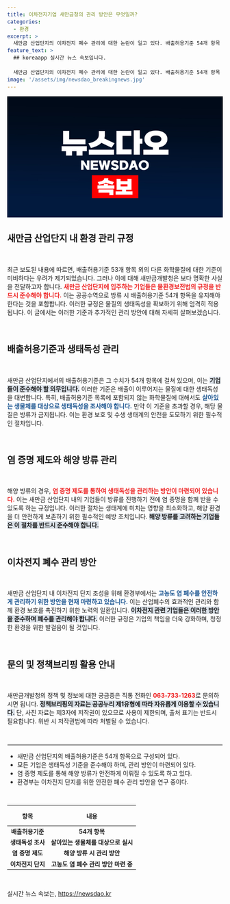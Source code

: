 ```yaml
---
title: 이차전지기업 새만금청의 관리 방안은 무엇일까?
categories:
  - 환경
excerpt: >
  새만금 산업단지의 이차전지 폐수 관리에 대한 논란이 일고 있다. 배출허용기준 54개 항목 준수는 필수지만, 생태독성 기준의 부재가 문제로 지적됐다. 정부는 안전한 관리 방안을 마련 중이다. 클릭해 더 알아보세요!
feature_text: >
  ## koreaapp 실시간 뉴스 속보입니다.

  새만금 산업단지의 이차전지 폐수 관리에 대한 논란이 일고 있다. 배출허용기준 54개 항목 준수는 필수지만, 생태독성 기준의 부재가 문제로 지적됐다. 정부는 안전한 관리 방안을 마련 중이다. 클릭해 더 알아보세요!
image: '/assets/img/newsdao_breakingnews.jpg'
---
```


<p><img src="/assets/img/newsdao_breakingnews.jpg" alt="koreaapp 속보" /></p>

<h2 data-ke-size="size26">새만금 산업단지 내 환경 관리 규정</h2>

<p data-ke-size="size16">&nbsp;</p>

<p data-ke-size="size16">최근 보도된 내용에 따르면, 배출허용기준 53개 항목 외의 다른 화학물질에 대한 기준이 미비하다는 우려가 제기되었습니다. 그러나 이에 대해 새만금개발청은 보다 명확한 사실을 전달하고자 합니다. <b><span style="color: #ee2323;">새만금 산업단지에 입주하는 기업들은 물환경보전법의 규정을 반드시 준수해야 합니다.</span></b> 이는 공공수역으로 방류 시 배출허용기준 54개 항목을 유지해야 한다는 것을 포함합니다. 이러한 규정은 물질의 생태독성을 확보하기 위해 엄격히 적용됩니다. 이 글에서는 이러한 기준과 추가적인 관리 방안에 대해 자세히 살펴보겠습니다.</p>

<p data-ke-size="size16">&nbsp;</p>

<h2 data-ke-size="size26">배출허용기준과 생태독성 관리</h2>

<p data-ke-size="size16">&nbsp;</p>

<p data-ke-size="size16">새만금 산업단지에서의 배출허용기준은 그 수치가 54개 항목에 걸쳐 있으며, 이는 <b><span style="background-color: #21538527;">기업들이 준수해야 할 의무입니다.</span></b> 이러한 기준은 배출이 이루어지는 물질에 대한 생태독성을 대변합니다. 특히, 배출허용기준 목록에 포함되지 않는 화학물질에 대해서도 <b><span style="color: #1a5490;">살아있는 생물체를 대상으로 생태독성을 조사해야 합니다.</span></b> 만약 이 기준을 초과할 경우, 해당 물질은 방류가 금지됩니다. 이는 환경 보호 및 수생 생태계의 안전을 도모하기 위한 필수적인 절차입니다.</p>

<p data-ke-size="size16">&nbsp;</p>

<h2 data-ke-size="size26">염 증명 제도와 해양 방류 관리</h2>

<p data-ke-size="size16">&nbsp;</p>

<p data-ke-size="size16">해양 방류의 경우, <b><span style="color: #ee2323;">염 증명 제도를 통하여 생태독성을 관리하는 방안이 마련되어 있습니다.</span></b> 이는 새만금 산업단지 내의 기업들이 방류를 진행하기 전에 염 증명을 함께 받을 수 있도록 하는 규정입니다. 이러한 절차는 생태계에 미치는 영향을 최소화하고, 해양 환경을 더 안전하게 보존하기 위한 필수적인 예방 조치입니다. <b><span style="background-color: #21538527;">해양 방류를 고려하는 기업들은 이 절차를 반드시 준수해야 합니다.</span></b></p>

<p data-ke-size="size16">&nbsp;</p>

<h2 data-ke-size="size26">이차전지 폐수 관리 방안</h2>

<p data-ke-size="size16">&nbsp;</p>

<p data-ke-size="size16">새만금 산업단지 내 이차전지 단지 조성을 위해 환경부에서는 <b><span style="color: #1a5490;">고농도 염 폐수를 안전하게 관리하기 위한 방안을 현재 마련하고 있습니다.</span></b> 이는 산업폐수의 효과적인 관리와 함께 환경 보호를 촉진하기 위한 노력의 일환입니다. <b><span style="background-color: #21538527;">이차전지 관련 기업들은 이러한 방안을 준수하며 폐수를 관리해야 합니다.</span></b> 이러한 규정은 기업의 책임을 더욱 강화하며, 청정한 환경을 위한 발걸음이 될 것입니다.</p>

<p data-ke-size="size16">&nbsp;</p>

<h2 data-ke-size="size26">문의 및 정책브리핑 활용 안내</h2>

<p data-ke-size="size16">&nbsp;</p>

<p data-ke-size="size16">새만금개발청의 정책 및 정보에 대한 궁금증은 직통 전화인 <b><span style="color: #ee2323;">063-733-1263</span></b>로 문의하시면 됩니다. <b><span style="background-color: #21538527;">정책브리핑의 자료는 공공누리 제1유형에 따라 자유롭게 이용할 수 있습니다.</span></b> 단, 사진 자료는 제3자에 저작권이 있으므로 사용이 제한되며, 출처 표기는 반드시 필요합니다. 위반 시 저작권법에 따라 처벌될 수 있습니다.</p>

<p data-ke-size="size16">&nbsp;</p>

<hr style="border: 1px solid #dddddd;">

<ul>
    <li>새만금 산업단지의 배출허용기준은 54개 항목으로 구성되어 있다.</li>
    <li>모든 기업은 생태독성 기준을 준수해야 하며, 관리 방안이 마련되어 있다.</li>
    <li>염 증명 제도를 통해 해양 방류가 안전하게 이뤄질 수 있도록 하고 있다.</li>
    <li>환경부는 이차전지 단지를 위한 안전한 폐수 관리 방안을 연구 중이다.</li>
</ul>

<p data-ke-size="size16">&nbsp;</p>

<table style="width: 100%; border-collapse: collapse;">
    <thead>
        <tr>
            <th style="text-align: center; height: 40px;"><b>항목</b></th>
            <th style="text-align: center; height: 40px;"><b>내용</b></th>
        </tr>
    </thead>
    <tbody>
        <tr>
            <td style="text-align: center; height: 17px;"><b>배출허용기준</b></td>
            <td style="text-align: center; height: 17px;"><b>54개 항목</b></td>
        </tr>
        <tr>
            <td style="text-align: center; height: 17px;"><b>생태독성 조사</b></td>
            <td style="text-align: center; height: 17px;"><b>살아있는 생물체를 대상으로 실시</b></td>
        </tr>
        <tr>
            <td style="text-align: center; height: 17px;"><b>염 증명 제도</b></td>
            <td style="text-align: center; height: 17px;"><b>해양 방류 시 관리 방안</b></td>
        </tr>
        <tr>
            <td style="text-align: center; height: 17px;"><b>이차전지 단지</b></td>
            <td style="text-align: center; height: 17px;"><b>고농도 염 폐수 관리 방안 마련 중</b></td>
        </tr>
    </tbody>
</table>

<p data-ke-size="size16">&nbsp;</p>
실시간 뉴스 속보는, <a href="https://newsdao.kr" rel="dofollow">https://newsdao.kr</a>



